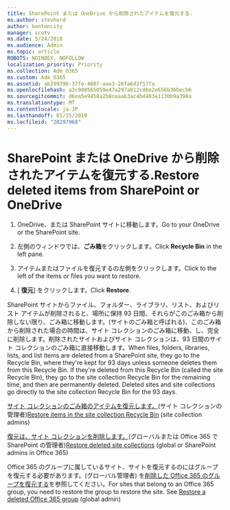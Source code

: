 ```yaml
---
title: SharePoint または OneDrive から削除されたアイテムを復元する.
ms.author: stevhord
author: bentoncity
manager: scotv
ms.date: 5/24/2018
ms.audience: Admin
ms.topic: article
ROBOTS: NOINDEX, NOFOLLOW
localization_priority: Priority
ms.collection: Adm_O365
ms.custom: Adm_O365
ms.assetid: ab29939b-37fe-4007-aae3-26fa6d2f57fa
ms.openlocfilehash: a3c980565059e47a297a812cd6e2e656b36becb6
ms.sourcegitcommit: d6ea5e9458a2b8ceaab3ac4bd483e1130b9a398a
ms.translationtype: MT
ms.contentlocale: ja-JP
ms.lasthandoff: 01/15/2019
ms.locfileid: "28297968"
---
```

# <a name="restore-deleted-items-from-sharepoint-or-onedrive"></a><span data-ttu-id="dd5da-102">SharePoint または OneDrive から削除されたアイテムを復元する.</span><span class="sxs-lookup"><span data-stu-id="dd5da-102">Restore deleted items from SharePoint or OneDrive</span></span>

1. <span data-ttu-id="dd5da-103">OneDrive、または SharePoint サイトに移動します。</span><span class="sxs-lookup"><span data-stu-id="dd5da-103">Go to your OneDrive or the SharePoint site.</span></span>
    
2. <span data-ttu-id="dd5da-104">左側のウィンドウでは、**ごみ箱**をクリックします。</span><span class="sxs-lookup"><span data-stu-id="dd5da-104">Click **Recycle Bin** in the left pane.</span></span> 
    
3. <span data-ttu-id="dd5da-105">アイテムまたはファイルを復元するの左側をクリックします。</span><span class="sxs-lookup"><span data-stu-id="dd5da-105">Click to the left of the items or files you want to restore.</span></span>
    
4. <span data-ttu-id="dd5da-106">[ **復元**] をクリックします。</span><span class="sxs-lookup"><span data-stu-id="dd5da-106">Click **Restore**.</span></span> 
    
<span data-ttu-id="dd5da-p101">SharePoint サイトからファイル、フォルダー、ライブラリ、リスト、およびリスト アイテムが削除されると、場所に保持 93 日間、それらがこのごみ箱から削除しない限り、ごみ箱に移動します。(サイトのごみ箱と呼ばれる)、このごみ箱から削除された場合の時間は、サイト コレクションのごみ箱に移動、し、完全に削除します。削除されたサイトおよびサイト コレクションは、93 日間のサイト コレクションのごみ箱に直接移動します。</span><span class="sxs-lookup"><span data-stu-id="dd5da-p101">When files, folders, libraries, lists, and list items are deleted from a SharePoint site, they go to the Recycle Bin, where they're kept for 93 days unless someone deletes them from this Recycle Bin. If they're deleted from this Recycle Bin (called the site Recycle Bin), they go to the site collection Recycle Bin for the remaining time, and then are permanently deleted. Deleted sites and site collections go directly to the site collection Recycle Bin for the 93 days.</span></span>
  
<span data-ttu-id="dd5da-110">[サイト コレクションのごみ箱のアイテムを復元します。](https://go.microsoft.com/fwlink/?linkid=867800)(サイト コレクションの管理者)</span><span class="sxs-lookup"><span data-stu-id="dd5da-110">[Restore items in the site collection Recycle Bin](https://go.microsoft.com/fwlink/?linkid=867800) (site collection admins)</span></span> 
  
<span data-ttu-id="dd5da-111">[復元は、サイト コレクションを削除します。](https://go.microsoft.com/fwlink/?linkid=867660)(グローバルまたは Office 365 で SharePoint の管理者)</span><span class="sxs-lookup"><span data-stu-id="dd5da-111">[Restore deleted site collections](https://go.microsoft.com/fwlink/?linkid=867660) (global or SharePoint admins in Office 365)</span></span> 
  
<span data-ttu-id="dd5da-p102">Office 365 のグループに属しているサイト、サイトを復元するのにはグループを復元する必要があります。(グローバル管理者) を[削除した Office 365 のグループを復元する](https://go.microsoft.com/fwlink/?linkid=867802)を参照してください。</span><span class="sxs-lookup"><span data-stu-id="dd5da-p102">For sites that belong to an Office 365 group, you need to restore the group to restore the site. See [Restore a deleted Office 365 group](https://go.microsoft.com/fwlink/?linkid=867802) (global admin)</span></span> 
  

